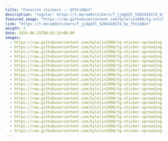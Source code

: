 ```yaml
---
title: "Favorite stickers :: @fStikBot"
description: "regular: https://t.me/addstickers/f_jj4g2dl_5285410174_by_fStikBot"
featured_image: "https://raw.githubusercontent.com/kylelin1998/tg-sticker-spreading-worldwide-images/main/img/b3206409-2c48-43ba-b9b2-f23132a3fbf1.jpg"
link: "https://t.me/addstickers/f_jj4g2dl_5285410174_by_fStikBot"
weight: 3
date: 2024-06-25T08:02:25+08:00
images:
  - https://raw.githubusercontent.com/kylelin1998/tg-sticker-spreading-worldwide-images/main/img/b3206409-2c48-43ba-b9b2-f23132a3fbf1.jpg
  - https://raw.githubusercontent.com/kylelin1998/tg-sticker-spreading-worldwide-images/main/img/d368d6fd-6ec7-4fa8-830e-6f87caed09af.jpg
  - https://raw.githubusercontent.com/kylelin1998/tg-sticker-spreading-worldwide-images/main/img/52d7c11e-70d3-47ec-9643-0f2a38c4aecc.jpg
  - https://raw.githubusercontent.com/kylelin1998/tg-sticker-spreading-worldwide-images/main/img/e493b7e9-f278-427e-b6f1-26b34a8cd0bb.jpg
  - https://raw.githubusercontent.com/kylelin1998/tg-sticker-spreading-worldwide-images/main/img/d33c40ff-ced8-4777-9f0f-9e083384c78a.jpg
  - https://raw.githubusercontent.com/kylelin1998/tg-sticker-spreading-worldwide-images/main/img/b615d7a9-ecfa-42ab-8b6a-44259e2617d4.jpg
  - https://raw.githubusercontent.com/kylelin1998/tg-sticker-spreading-worldwide-images/main/img/272d36ea-92d4-4b0e-b8b2-c2d5e2caae9b.jpg
  - https://raw.githubusercontent.com/kylelin1998/tg-sticker-spreading-worldwide-images/main/img/983c6307-7e08-4eaa-9b44-f6324d24da96.jpg
  - https://raw.githubusercontent.com/kylelin1998/tg-sticker-spreading-worldwide-images/main/img/bf42df8f-e82a-412f-a493-4e7022783eaf.jpg
  - https://raw.githubusercontent.com/kylelin1998/tg-sticker-spreading-worldwide-images/main/img/c24a7c34-ecef-4f04-b98b-26a4f5468efc.jpg
  - https://raw.githubusercontent.com/kylelin1998/tg-sticker-spreading-worldwide-images/main/img/a5ba9679-977e-4723-9b63-e2212f4cbe1a.jpg
  - https://raw.githubusercontent.com/kylelin1998/tg-sticker-spreading-worldwide-images/main/img/fbbaa130-18ce-4a49-93d1-8036d60c5496.jpg
  - https://raw.githubusercontent.com/kylelin1998/tg-sticker-spreading-worldwide-images/main/img/726d35c0-025e-4dda-9a2c-72dd7a3bd335.jpg
  - https://raw.githubusercontent.com/kylelin1998/tg-sticker-spreading-worldwide-images/main/img/b5f9399e-87d0-4914-94ce-d3210c3c4d21.jpg
  - https://raw.githubusercontent.com/kylelin1998/tg-sticker-spreading-worldwide-images/main/img/c7aafc75-2610-4066-b70e-ae28afde6324.jpg
  - https://raw.githubusercontent.com/kylelin1998/tg-sticker-spreading-worldwide-images/main/img/a0930299-4792-4ad4-b4fd-564504fb5ee1.jpg
  - https://raw.githubusercontent.com/kylelin1998/tg-sticker-spreading-worldwide-images/main/img/ee416b89-8fd2-4546-992b-7a21f3cc1371.jpg
  - https://raw.githubusercontent.com/kylelin1998/tg-sticker-spreading-worldwide-images/main/img/9c991dc5-d0ae-4430-81c4-685660aa72c1.jpg
  - https://raw.githubusercontent.com/kylelin1998/tg-sticker-spreading-worldwide-images/main/img/8dbabe30-97e2-4105-ab7d-65e54be9cd32.jpg
  - https://raw.githubusercontent.com/kylelin1998/tg-sticker-spreading-worldwide-images/main/img/db66afa4-6b2e-429f-90ee-4dc6f766c4b5.jpg
---
```

